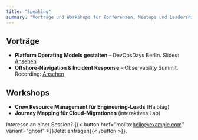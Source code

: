 ```yaml
---
title: "Speaking"
summary: "Vorträge und Workshops für Konferenzen, Meetups und Leadership-Offsites."
---
```


## Vorträge
- **Platform Operating Models gestalten** – DevOpsDays Berlin. Slides: [Ansehen](https://example.com/slides/platform-operating-models)
- **Offshore-Navigation & Incident Response** – Observability Summit. Recording: [Ansehen](https://example.com/video/offshore-incidents)

## Workshops
- **Crew Resource Management für Engineering-Leads** (Halbtag)
- **Journey Mapping für Cloud-Migrationen** (interaktives Lab)

Interesse an einer Session? {{< button href="mailto:hello@example.com" variant="ghost" >}}Jetzt anfragen{{< /button >}}.
